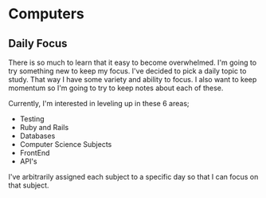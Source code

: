 # Computers

## Daily Focus

There is so much to learn that it easy to become overwhelmed. I'm going to try something new to keep my focus. I've decided to pick a daily topic to study. That way I have some variety and ability to focus. I also want to keep momentum so I'm going to try to keep notes about each of these.

Currently, I'm interested in leveling up in these 6 areas;

- Testing
- Ruby and Rails
- Databases
- Computer Science Subjects
- FrontEnd
- API's

I've arbitrarily assigned each subject to a specific day so that I can focus on that subject.
